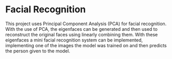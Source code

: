 # Facial Recognition
This project uses Principal Component Analysis (PCA) for facial recognition. With the use of PCA, the eigenfaces can be generated and then used to reconstruct the original faces using linearly combining them. With these eigenfaces a mini facial recognition system can be implemented, implementing one of the images the model was trained on and then predicts the person given to the model.
